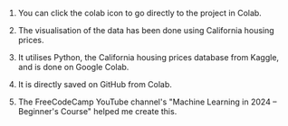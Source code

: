 1. You can click the colab icon to go directly to the project in Colab.

2. The visualisation of the data has been done using California housing prices.

3. It utilises Python, the California housing prices database from Kaggle, and is done on Google Colab.

4. It is directly saved on GitHub from Colab.

5. The FreeCodeCamp YouTube channel's "Machine Learning in 2024 – Beginner's Course" helped me create this.
